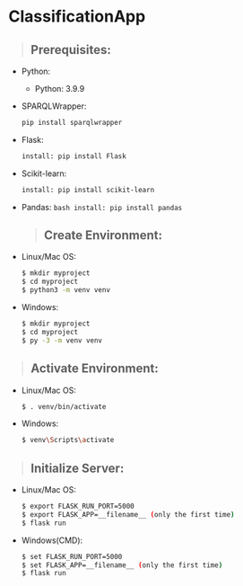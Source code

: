 # ClassificationApp

> ## Prerequisites:

-   Python:
    -   Python: 3.9.9
-   SPARQLWrapper:
    ```bash
    pip install sparqlwrapper
    ```
-   Flask:
    ```bash
    install: pip install Flask
    ```
-   Scikit-learn:
    ```bash
    install: pip install scikit-learn
    ```
-   Pandas:
    `bash install: pip install pandas `

    > ## Create Environment:

-   Linux/Mac OS:
    ```bash
    $ mkdir myproject
    $ cd myproject
    $ python3 -m venv venv
    ```
-   Windows:
    ```bash
    $ mkdir myproject
    $ cd myproject
    $ py -3 -m venv venv
    ```

> ## Activate Environment:

-   Linux/Mac OS:
    ```bash
    $ . venv/bin/activate
    ```
-   Windows:
    ```bash
    $ venv\Scripts\activate
    ```

> ## Initialize Server:

-   Linux/Mac OS:
    ```bash
    $ export FLASK_RUN_PORT=5000
    $ export FLASK_APP=__filename__ (only the first time)
    $ flask run
    ```
-   Windows(CMD):
    ```bash
    $ set FLASK_RUN_PORT=5000
    $ set FLASK_APP=__filename__ (only the first time)
    $ flask run
    ```
